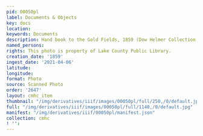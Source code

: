 ```yaml
---
pid: 00050pl
label: Documents & Objects
key: docs
location: 
keywords: Documents
description: Hand book to the Gold Fields, 1859 (Dow Helmer Collection)
named_persons: 
rights: This photo is property of Lake County Public Library.
creation_date: '1859'
ingest_date: '2021-04-06'
latitude: 
longitude: 
format: Photo
source: Scanned Photo
order: '2647'
layout: cmhc_item
thumbnail: "/img/derivatives/iiif/images/00050pl/full/250,/0/default.jpg"
full: "/img/derivatives/iiif/images/00050pl/full/1140,/0/default.jpg"
manifest: "/img/derivatives/iiif/00050pl/manifest.json"
collection: cmhc
! '': 
---
```

